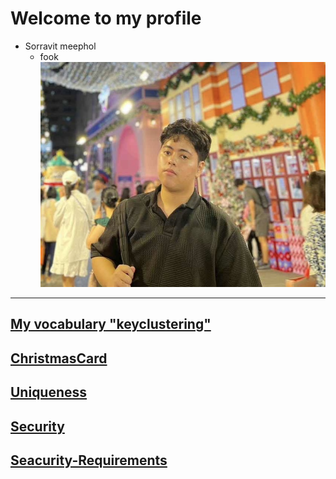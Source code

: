 # Welcome to my profile
- Sorravit meephol
  - fook
![sorravit](pic/1731855411346.jpeg)

---

## [My vocabulary "keyclustering"](keyclustering.md)

## [ChristmasCard](christmascard.md)

## [Uniqueness](uniqueness.md)

## [Security](security-control.md)

## [Seacurity-Requirements](seacurityrequirements.md)
